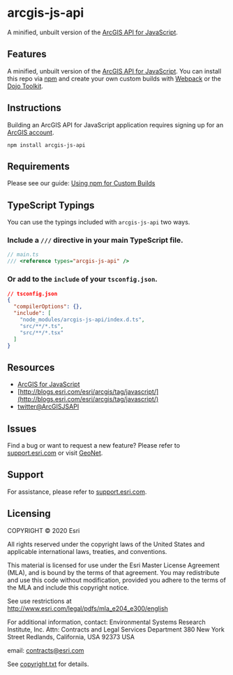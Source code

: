# arcgis-js-api

A minified, unbuilt version of the [ArcGIS API for JavaScript](https://developers.arcgis.com/javascript/).

## Features
A minified, unbuilt version of the [ArcGIS API for JavaScript](https://developers.arcgis.com/javascript/).
You can install this repo via [npm](http://npmjs.org/) and create your own custom builds with [Webpack](https://webpackjs.org) or the [Dojo Toolkit](http://dojotoolkit.org/).

## Instructions

Building an ArcGIS API for JavaScript application requires signing up for an [ArcGIS account](https://developers.arcgis.com).

```
npm install arcgis-js-api
```

## Requirements

Please see our guide: [Using npm for Custom Builds](https://developers.arcgis.com/javascript/latest/guide/using-npm/index.html)

## TypeScript Typings

You can use the typings included with `arcgis-js-api` two ways.

### Include a `///` directive in your main TypeScript file.
```ts
// main.ts
/// <reference types="arcgis-js-api" />
```

### Or add to the `include` of your `tsconfig.json`.
```json
// tsconfig.json
{
  "compilerOptions": {},
  "include": [
    "node_modules/arcgis-js-api/index.d.ts",
    "src/**/*.ts",
    "src/**/*.tsx"
  ]
}
```

## Resources

* [ArcGIS for JavaScript](https://developers.arcgis.com/javascript/)
* [http://blogs.esri.com/esri/arcgis/tag/javascript/](http://blogs.esri.com/esri/arcgis/tag/javascript/)
* [twitter@ArcGISJSAPI](https://twitter.com/ArcGISJSAPI)

## Issues

Find a bug or want to request a new feature?  Please refer to [support.esri.com](http://support.esri.com/) or visit [GeoNet](https://geonet.esri.com/community/developers/web-developers/arcgis-api-for-javascript).

## Support
For assistance, please refer to [support.esri.com](http://support.esri.com/).

## Licensing
COPYRIGHT © 2020 Esri

All rights reserved under the copyright laws of the United States
and applicable international laws, treaties, and conventions.

This material is licensed for use under the Esri Master License
Agreement (MLA), and is bound by the terms of that agreement.
You may redistribute and use this code without modification,
provided you adhere to the terms of the MLA and include this
copyright notice.

See use restrictions at http://www.esri.com/legal/pdfs/mla_e204_e300/english

For additional information, contact:
Environmental Systems Research Institute, Inc.
Attn: Contracts and Legal Services Department
380 New York Street
Redlands, California, USA 92373
USA

email: contracts@esri.com

See [copyright.txt](copyright.txt) for details.
